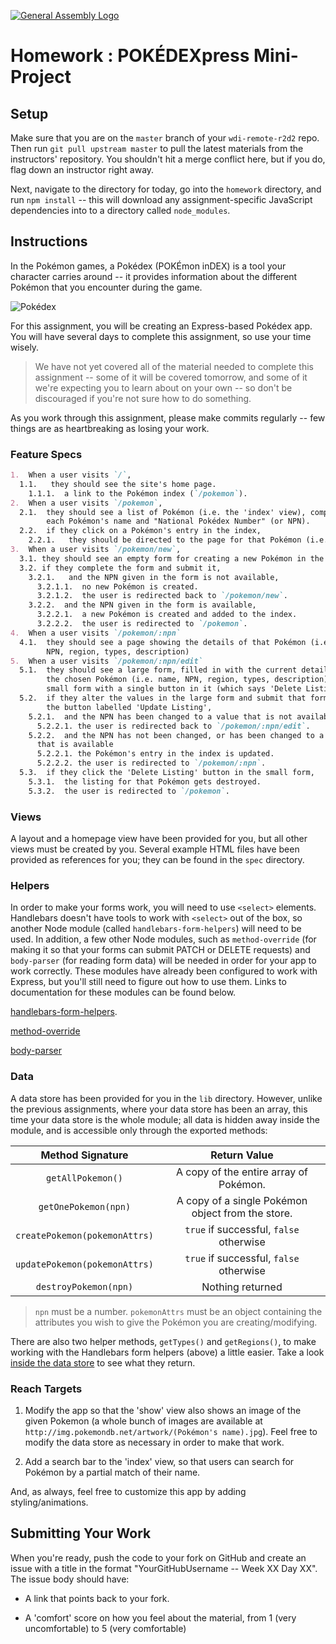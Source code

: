 [![General Assembly Logo](https://camo.githubusercontent.com/1a91b05b8f4d44b5bbfb83abac2b0996d8e26c92/687474703a2f2f692e696d6775722e636f6d2f6b6538555354712e706e67)](https://generalassemb.ly/education/web-development-immersive)

# Homework : POKÉDEXpress Mini-Project

## Setup

  Make sure that you are on the `master` branch of your `wdi-remote-r2d2` repo.
  Then run `git pull upstream master` to pull the latest materials from the
  instructors' repository. You shouldn't hit a merge conflict here, but if you do,
  flag down an instructor right away.

  Next, navigate to the directory for today, go into the `homework` directory, and
  run `npm install` -- this will download any assignment-specific JavaScript
  dependencies into to a directory called `node_modules`.

## Instructions

  In the Pokémon games, a Pokédex (POKÉmon inDEX) is a tool your character
  carries around -- it provides information about the different Pokémon that you
  encounter during the game.

  ![Pokédex](https://i.ytimg.com/vi/HMsg12IaFBI/maxresdefault.jpg)

  For this assignment, you will be creating an Express-based Pokédex app.
  You will have several days to complete this assignment, so use your time
  wisely.

  > We have not yet covered all of the material needed to complete this
  > assignment -- some of it will be covered tomorrow, and some of it we're
  > expecting you to learn about on your own -- so don't be discouraged
  > if you're not sure how to do something.

  As you work through this assignment, please make commits regularly -- few things are as 
  heartbreaking as losing your work.

### Feature Specs

  ```markdown
  1.  When a user visits `/`,
    1.1.   they should see the site's home page.
      1.1.1.  a link to the Pokémon index (`/pokemon`).
  2.  When a user visits `/pokemon`,
    2.1.  they should see a list of Pokémon (i.e. the 'index' view), comprised of
          each Pokémon's name and "National Pokédex Number" (or NPN).
    2.2.  if they click on a Pokémon's entry in the index,
      2.2.1.   they should be directed to the page for that Pokémon (i.e. the 'show' view).
  3.  When a user visits `/pokemon/new`,
    3.1. they should see an empty form for creating a new Pokémon in the index.
    3.2. if they complete the form and submit it,
      3.2.1.   and the NPN given in the form is not available,
        3.2.1.1.  no new Pokémon is created.
        3.2.1.2.  the user is redirected back to `/pokemon/new`.
      3.2.2.  and the NPN given in the form is available,
        3.2.2.1.  a new Pokémon is created and added to the index.
        3.2.2.2.  the user is redirected to `/pokemon`.
  4.  When a user visits `/pokemon/:npn`
    4.1.  they should see a page showing the details of that Pokémon (i.e. name,
          NPN, region, types, description)
  5.  When a user visits `/pokemon/:npn/edit`
    5.1.  they should see a large form, filled in with the current details of
          the chosen Pokémon (i.e. name, NPN, region, types, description), and a
          small form with a single button in it (which says 'Delete Listing').
    5.2.  if they alter the values in the large form and submit that form via
          the button labelled 'Update Listing',
      5.2.1.  and the NPN has been changed to a value that is not available
        5.2.2.1. the user is redirected back to `/pokemon/:npn/edit`.
      5.2.2.  and the NPN has not been changed, or has been changed to a value
        that is available
        5.2.2.1. the Pokémon's entry in the index is updated.
        5.2.2.2. the user is redirected to `/pokemon/:npn`.
    5.3.  if they click the 'Delete Listing' button in the small form,
      5.3.1.  the listing for that Pokémon gets destroyed.
      5.3.2.  the user is redirected to `/pokemon`.
  ```

### Views

  A layout and a homepage view have been provided for you, but all other views
  must be created by you. Several example HTML files have been provided as
  references for you; they can be found in the `spec` directory.

### Helpers

  In order to make your forms work, you will need to use `<select>` elements.
  Handlebars doesn't have tools to work with `<select>` out of the box, so
  another Node module (called `handlebars-form-helpers`) will need to be
  used. In addition, a few other Node modules, such as `method-override`
  (for making it so that your forms can submit PATCH or DELETE requests) and
  `body-parser` (for reading form data) will be needed in order for your app to
  work correctly. These modules have already been configured to work with
  Express, but you'll still need to figure out how to use them. Links to
  documentation for these modules can be found below.

  [handlebars-form-helpers](https://github.com/badsyntax/handlebars-form-helpers).

  [method-override](https://github.com/expressjs/method-override)

  [body-parser](https://github.com/expressjs/body-parser)

### Data

  A data store has been provided for you in the `lib` directory. However, unlike
  the previous assignments, where your data store has been an array, this time
  your data store is the whole module; all data is hidden away inside the
  module, and is accessible only through the exported methods:

| Method Signature              | Return Value                                      |
|:-----------------------------:|:-------------------------------------------------:|
| `getAllPokemon()`             | A copy of the entire array of Pokémon.            |
| `getOnePokemon(npn)`          | A copy of a single Pokémon object from the store. |
| `createPokemon(pokemonAttrs)` | `true` if successful, `false` otherwise           |
| `updatePokemon(pokemonAttrs)` | `true` if successful, `false` otherwise           |
| `destroyPokemon(npn)`         | Nothing returned                                  |

  > `npn` must be a number. `pokemonAttrs` must be an object containing the
  > attributes you wish to give the Pokémon you are creating/modifying.

  There are also two helper methods, `getTypes()` and `getRegions()`, to make
  working with the Handlebars form helpers (above) a little easier. Take a look
  [inside the data store](./lib/data-store.js) to see what they return.

### Reach Targets

1.  Modify the app so that the 'show' view also shows an image of the given
    Pokemon (a whole bunch of images are available at 
    `http://img.pokemondb.net/artwork/(Pokémon's name).jpg`).
    Feel free to modify the data store as necessary in order to make that work.

2.  Add a search bar to the 'index' view, so that users can search for Pokémon
    by a partial match of their name.

And, as always, feel free to customize this app by adding styling/animations.

## Submitting Your Work

When you're ready, push the code to your fork on GitHub and create an issue with
a title in the format "YourGitHubUsername -- Week XX Day XX".
The issue body should have:

-   A link that points back to your fork.

-   A 'comfort' score on how you feel about the material, from 1 (very
    uncomfortable) to 5 (very comfortable)
